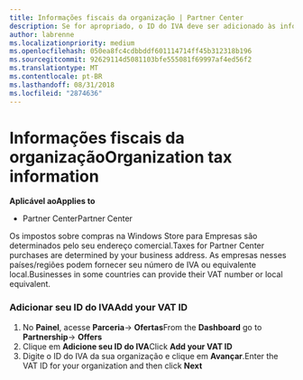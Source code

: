 ```yaml
---
title: Informações fiscais da organização | Partner Center
description: Se for apropriado, o ID do IVA deve ser adicionado às informações da sua organização
author: labrenne
ms.localizationpriority: medium
ms.openlocfilehash: 050ea8fc4cdbbddf601114714ff45b312318b196
ms.sourcegitcommit: 92629114d5081103bfe555081f69997af4ed56f2
ms.translationtype: MT
ms.contentlocale: pt-BR
ms.lasthandoff: 08/31/2018
ms.locfileid: "2874636"
---
```

# <a name="organization-tax-information"></a><span data-ttu-id="a28d4-103">Informações fiscais da organização</span><span class="sxs-lookup"><span data-stu-id="a28d4-103">Organization tax information</span></span>

**<span data-ttu-id="a28d4-104">Aplicável ao</span><span class="sxs-lookup"><span data-stu-id="a28d4-104">Applies to</span></span>**

-  <span data-ttu-id="a28d4-105">Partner Center</span><span class="sxs-lookup"><span data-stu-id="a28d4-105">Partner Center</span></span>

<span data-ttu-id="a28d4-106">Os impostos sobre compras na Windows Store para Empresas são determinados pelo seu endereço comercial.</span><span class="sxs-lookup"><span data-stu-id="a28d4-106">Taxes for Partner Center purchases are determined by your business address.</span></span> <span data-ttu-id="a28d4-107">As empresas nesses países/regiões podem fornecer seu número de IVA ou equivalente local.</span><span class="sxs-lookup"><span data-stu-id="a28d4-107">Businesses in some countries can provide their VAT number or local equivalent.</span></span>

### <a name="add-your-vat-id"></a><span data-ttu-id="a28d4-108">Adicionar seu ID do IVA</span><span class="sxs-lookup"><span data-stu-id="a28d4-108">Add your VAT ID</span></span>

1.  <span data-ttu-id="a28d4-109">No **Painel**, acesse **Parceria**-> **Ofertas**</span><span class="sxs-lookup"><span data-stu-id="a28d4-109">From the **Dashboard** go to **Partnership**-> **Offers**</span></span>
2.  <span data-ttu-id="a28d4-110">Clique em **Adicione seu ID do IVA**</span><span class="sxs-lookup"><span data-stu-id="a28d4-110">Click **Add your VAT ID**</span></span>
3.  <span data-ttu-id="a28d4-111">Digite o ID do IVA da sua organização e clique em **Avançar**.</span><span class="sxs-lookup"><span data-stu-id="a28d4-111">Enter the VAT ID for your organization and then click **Next**</span></span>





 



